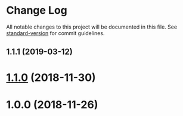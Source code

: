 # Change Log

All notable changes to this project will be documented in this file. See [standard-version](https://github.com/conventional-changelog/standard-version) for commit guidelines.

<a name="1.1.1"></a>
## 1.1.1 (2019-03-12)



<a name="1.1.0"></a>
# [1.1.0](https://github.com/rcdef/jest-mockies/compare/v1.0.0...v1.1.0) (2018-11-30)



<a name="1.0.0"></a>
# 1.0.0 (2018-11-26)
